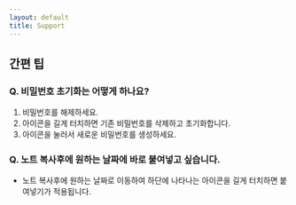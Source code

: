 ```yaml
---
layout: default
title: Support
---
```


<link rel="stylesheet" href="https://cdn.materialdesignicons.com/6.4.95/css/materialdesignicons.min.css">

## 간편 팁

### Q. 비밀번호 초기화는 어떻게 하나요?

1. 비밀번호를 해제하세요.
2. <i class="mdi mdi-lock-open-variant-outline"></i> 아이콘을 길게 터치하면 기존 비밀번호를 삭제하고 초기화합니다.
3. <i class="mdi mdi-key-chain"></i> 아이콘을 눌러서 새로운 비밀번호를 생성하세요.

### Q. 노트 복사후에 원하는 날짜에 바로 붙여넣고 싶습니다.

-   노트 복사후에 원하는 날짜로 이동하여 하단에 나타나는 <i class="mdi mdi-content-paste"></i> 아이콘을 길게 터치하면 붙여넣기가 적용됩니다.

